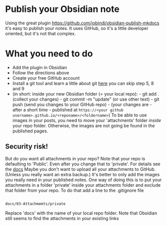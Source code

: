 # Publish your Obsidian note

Using the great plugin https://github.com/jobindj/obsidian-publish-mkdocs it's easy to publish your notes. It uses GitHub, so it's a little developer oriented, but it's not that complex.

# What you need to do
- Add the plugin in Obsidian
- Follow the directions above 
- Create your free GitHub account
- Install a git tool and learn a little about git [here](https://product.hubspot.com/blog/git-and-github-tutorial-for-beginners) you can skip step 5, 8 and 9
- (in short: 
  inside your new Obsidian folder (= your local repo):
	  - git add . (collect your changes)
	  - git commit -m "update" (or use other text)
	  - git push (send you changes to your GitHub repo) 
	  - (your changes are - after a short time - published at `https://<your github username>.github.io/<reponame>/<foldername>`)
To be able to use images in your posts, you need to move your 'attachments' folder _inside_ your repo folder. Otherwise, the images are not going be found in the published pages.

## Security risk!

But do you want all attachments in your repo? Note that your repo is defaulting to 'Public'. Even after you change that to 'private'. For details see the [docs](https://docs.github.com/en/repositories/managing-your-repositorys-settings-and-features/managing-repository-settings/setting-repository-visibility) Maybe you don't want to upload all your attachments to GitHub. (Unless you really want an extra backup.) 
It's better to only add the images you really need in your published notes. One way of doing this is to put your attachments in a folder 'private' inside your attachments folder and exclude that folder from your repo. To do that add a line to the .gitignore file 

``` .gitignore file

docs/03-Attachmemts/private

```

Replace 'docs' with the name of your local repo folder. Note that Obsidian still seems to find the attachments in your existing links
